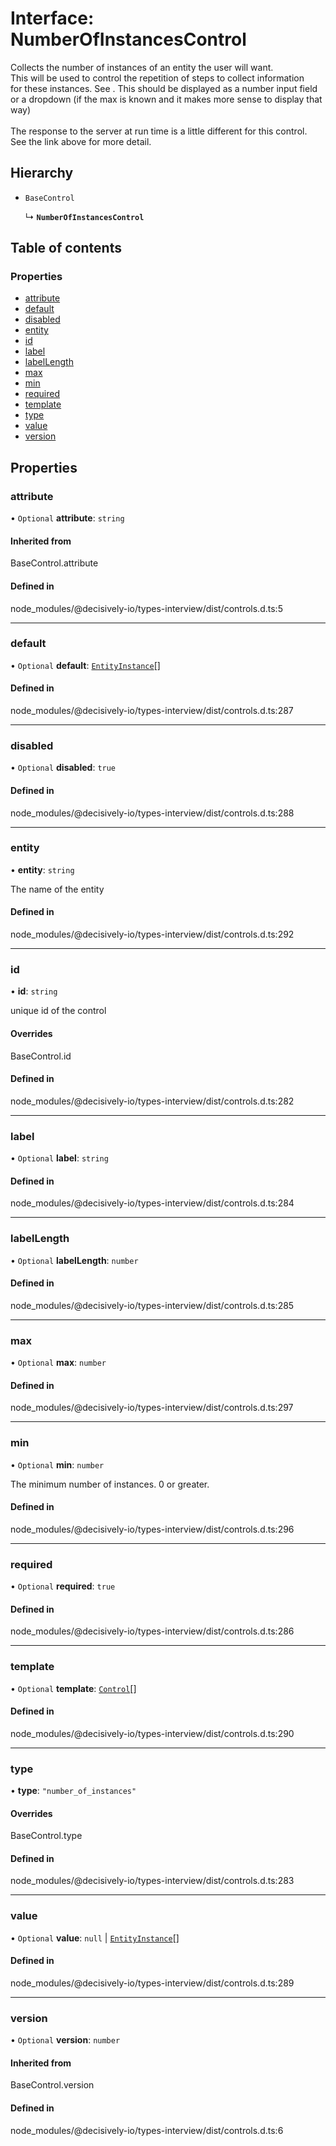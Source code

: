 # Interface: NumberOfInstancesControl

Collects the number of instances of an entity the user will want. \
This will be used to control the repetition of steps to collect information \
for these instances. See . This should be displayed as a number input field \
or a dropdown (if the max is known and it makes more sense to display that way)\
\
The response to the server at run time is a little different for this control.\
See the link above for more detail.

## Hierarchy

- `BaseControl`

  ↳ **`NumberOfInstancesControl`**

## Table of contents

### Properties

- [attribute](../wiki/NumberOfInstancesControl#attribute)
- [default](../wiki/NumberOfInstancesControl#default)
- [disabled](../wiki/NumberOfInstancesControl#disabled)
- [entity](../wiki/NumberOfInstancesControl#entity)
- [id](../wiki/NumberOfInstancesControl#id)
- [label](../wiki/NumberOfInstancesControl#label)
- [labelLength](../wiki/NumberOfInstancesControl#labellength)
- [max](../wiki/NumberOfInstancesControl#max)
- [min](../wiki/NumberOfInstancesControl#min)
- [required](../wiki/NumberOfInstancesControl#required)
- [template](../wiki/NumberOfInstancesControl#template)
- [type](../wiki/NumberOfInstancesControl#type)
- [value](../wiki/NumberOfInstancesControl#value)
- [version](../wiki/NumberOfInstancesControl#version)

## Properties

### attribute

• `Optional` **attribute**: `string`

#### Inherited from

BaseControl.attribute

#### Defined in

node_modules/@decisively-io/types-interview/dist/controls.d.ts:5

___

### default

• `Optional` **default**: [`EntityInstance`](../wiki/EntityInstance)[]

#### Defined in

node_modules/@decisively-io/types-interview/dist/controls.d.ts:287

___

### disabled

• `Optional` **disabled**: ``true``

#### Defined in

node_modules/@decisively-io/types-interview/dist/controls.d.ts:288

___

### entity

• **entity**: `string`

The name of the entity

#### Defined in

node_modules/@decisively-io/types-interview/dist/controls.d.ts:292

___

### id

• **id**: `string`

unique id of the control

#### Overrides

BaseControl.id

#### Defined in

node_modules/@decisively-io/types-interview/dist/controls.d.ts:282

___

### label

• `Optional` **label**: `string`

#### Defined in

node_modules/@decisively-io/types-interview/dist/controls.d.ts:284

___

### labelLength

• `Optional` **labelLength**: `number`

#### Defined in

node_modules/@decisively-io/types-interview/dist/controls.d.ts:285

___

### max

• `Optional` **max**: `number`

#### Defined in

node_modules/@decisively-io/types-interview/dist/controls.d.ts:297

___

### min

• `Optional` **min**: `number`

The minimum number of instances. 0 or greater.

#### Defined in

node_modules/@decisively-io/types-interview/dist/controls.d.ts:296

___

### required

• `Optional` **required**: ``true``

#### Defined in

node_modules/@decisively-io/types-interview/dist/controls.d.ts:286

___

### template

• `Optional` **template**: [`Control`](../wiki/Exports#control)[]

#### Defined in

node_modules/@decisively-io/types-interview/dist/controls.d.ts:290

___

### type

• **type**: ``"number_of_instances"``

#### Overrides

BaseControl.type

#### Defined in

node_modules/@decisively-io/types-interview/dist/controls.d.ts:283

___

### value

• `Optional` **value**: ``null`` \| [`EntityInstance`](../wiki/EntityInstance)[]

#### Defined in

node_modules/@decisively-io/types-interview/dist/controls.d.ts:289

___

### version

• `Optional` **version**: `number`

#### Inherited from

BaseControl.version

#### Defined in

node_modules/@decisively-io/types-interview/dist/controls.d.ts:6
